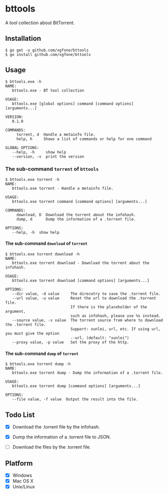 # bttools
A tool collection about BitTorrent.

## Installation
```shell
$ go get -u github.com/xgfone/bttools
$ go install github.com/xgfone/bttools
```

## Usage

```shell
$ bttools.exe -h
NAME:
   bttools.exe - BT tool collection

USAGE:
   bttools.exe [global options] command [command options] [arguments...]

VERSION:
   0.1.0

COMMANDS:
     torrent, d  Handle a metainfo file.
     help, h     Shows a list of commands or help for one command

GLOBAL OPTIONS:
   --help, -h     show help
   --version, -v  print the version
```

### The sub-command `torrent` of `bttools`

```shell
$ bttools.exe torrent -h
NAME:
   bttools.exe torrent - Handle a metainfo file.

USAGE:
   bttools.exe torrent command [command options] [arguments...]

COMMANDS:
     download, D  Download the torrent about the infohash.
     dump, d      Dump the information of a .torrent file.

OPTIONS:
   --help, -h  show help
```

#### The sub-command `download` of `torrent`
```shell
$ bttools.exe torrent download -h
NAME:
   bttools.exe torrent download - Download the torrent about the infohash.

USAGE:
   bttools.exe torrent download [command options] [arguments...]

OPTIONS:
   --dir value, -d value     The direcotry to save the .torrent file.
   --url value, -u value     Reset the url to download the .torrent file.
                             If there is the placeholder of the argument,
                             such as infohash, please use %s instead.
   --source value, -s value  The torrent source from where to download the .torrent file.
                             Support: xunlei, url, etc. If using url, you must give the option
                             --url. (default: "xunlei")
   --proxy value, -p value   Set the proxy of the http.
```

#### The sub-command `dump` of `torrent`

```shell
$ bttools.exe torrent dump -h
NAME:
   bttools.exe torrent dump - Dump the information of a .torrent file.

USAGE:
   bttools.exe torrent dump [command options] [arguments...]

OPTIONS:
   --file value, -f value  Output the result into the file.
```


## Todo List

- [x] Download the .torrent file by the infohash.
- [x] Dump the information of a .torrent file to JSON.
- [ ] Download the files by the .torrent file.


## Platform

- [x] Windows
- [x] Mac OS X
- [x] Unix/Linux
